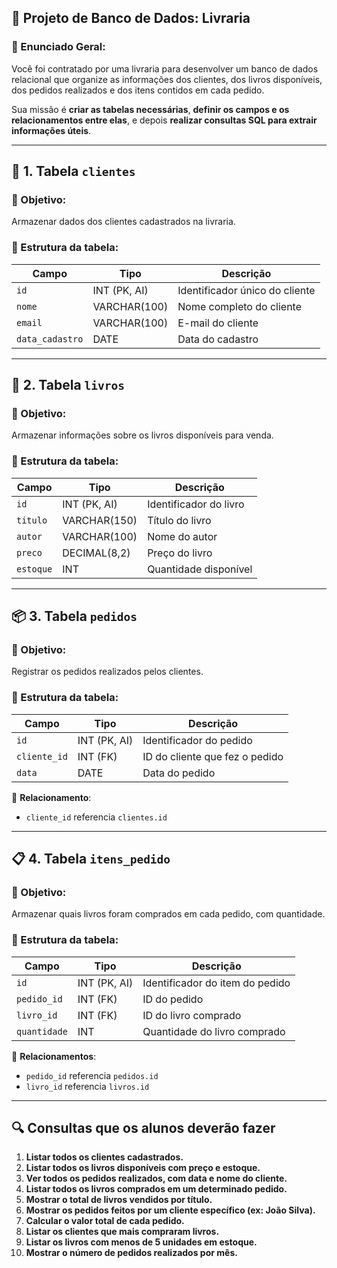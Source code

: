 ## 💼 **Projeto de Banco de Dados: Livraria**

### 🎯 Enunciado Geral:

Você foi contratado por uma livraria para desenvolver um banco de dados relacional que organize as informações dos clientes, dos livros disponíveis, dos pedidos realizados e dos itens contidos em cada pedido.

Sua missão é **criar as tabelas necessárias**, **definir os campos e os relacionamentos entre elas**, e depois **realizar consultas SQL para extrair informações úteis**.

---

## 📐 **1. Tabela `clientes`**

### 🎯 Objetivo:

Armazenar dados dos clientes cadastrados na livraria.

### 🧱 Estrutura da tabela:

| Campo           | Tipo         | Descrição                      |
| --------------- | ------------ | ------------------------------ |
| `id`            | INT (PK, AI) | Identificador único do cliente |
| `nome`          | VARCHAR(100) | Nome completo do cliente       |
| `email`         | VARCHAR(100) | E-mail do cliente              |
| `data_cadastro` | DATE         | Data do cadastro               |

---

## 📘 **2. Tabela `livros`**

### 🎯 Objetivo:

Armazenar informações sobre os livros disponíveis para venda.

### 🧱 Estrutura da tabela:

| Campo     | Tipo         | Descrição              |
| --------- | ------------ | ---------------------- |
| `id`      | INT (PK, AI) | Identificador do livro |
| `titulo`  | VARCHAR(150) | Título do livro        |
| `autor`   | VARCHAR(100) | Nome do autor          |
| `preco`   | DECIMAL(8,2) | Preço do livro         |
| `estoque` | INT          | Quantidade disponível  |

---

## 📦 **3. Tabela `pedidos`**

### 🎯 Objetivo:

Registrar os pedidos realizados pelos clientes.

### 🧱 Estrutura da tabela:

| Campo        | Tipo         | Descrição                      |
| ------------ | ------------ | ------------------------------ |
| `id`         | INT (PK, AI) | Identificador do pedido        |
| `cliente_id` | INT (FK)     | ID do cliente que fez o pedido |
| `data`       | DATE         | Data do pedido                 |

🔗 **Relacionamento**:

* `cliente_id` referencia `clientes.id`

---

## 📋 **4. Tabela `itens_pedido`**

### 🎯 Objetivo:

Armazenar quais livros foram comprados em cada pedido, com quantidade.

### 🧱 Estrutura da tabela:

| Campo        | Tipo         | Descrição                       |
| ------------ | ------------ | ------------------------------- |
| `id`         | INT (PK, AI) | Identificador do item do pedido |
| `pedido_id`  | INT (FK)     | ID do pedido                    |
| `livro_id`   | INT (FK)     | ID do livro comprado            |
| `quantidade` | INT          | Quantidade do livro comprado    |

🔗 **Relacionamentos**:

* `pedido_id` referencia `pedidos.id`
* `livro_id` referencia `livros.id`

---

## 🔍 **Consultas que os alunos deverão fazer**

1. **Listar todos os clientes cadastrados.**
2. **Listar todos os livros disponíveis com preço e estoque.**
3. **Ver todos os pedidos realizados, com data e nome do cliente.**
4. **Listar todos os livros comprados em um determinado pedido.**
5. **Mostrar o total de livros vendidos por título.**
6. **Mostrar os pedidos feitos por um cliente específico (ex: João Silva).**
7. **Calcular o valor total de cada pedido.**
8. **Listar os clientes que mais compraram livros.**
9. **Listar os livros com menos de 5 unidades em estoque.**
10. **Mostrar o número de pedidos realizados por mês.**
